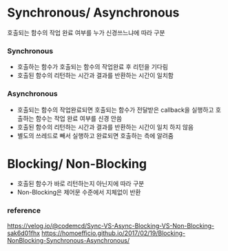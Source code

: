 # Synchronous/ Asynchronous
호출되는 함수의 작업 완료 여부를 누가 신경쓰느냐에 따라 구분

### Synchronous
<ul>
<li>호출하는 함수가 호출되는 함수의 작업완료 후 리턴을 기다림
<li>호출된 함수의 리턴하는 시간과 결과를 반환하는 시간이 일치함
</ul>

### Asynchronous
<ul>
<li>호출되는 함수의 작업완료되면 호출되는 함수가 전달받은 callback을 실행하고 호출하는 함수는 작업 완료 여부를 신경 안씀
<li>호출된 함수의 리턴하는 시간과 결과를 반환하는 시간이 일치 하지 않음
<li>별도의 쓰레드로 빼서 실행하고 완료되면 호출하는 측에 알려줌
</ul>

# Blocking/ Non-Blocking
<ul>
<li>호출된 함수가 바로 리턴하는지 아닌지에 따라 구분
<li>Non-Blocking은 제어문 수준에서 지체없이 반환
</ul>

### reference
<a href="https://velog.io/@codemcd/Sync-VS-Async-Blocking-VS-Non-Blocking-sak6d01fhx">https://velog.io/@codemcd/Sync-VS-Async-Blocking-VS-Non-Blocking-sak6d01fhx</a>
<a href="https://homoefficio.github.io/2017/02/19/Blocking-NonBlocking-Synchronous-Asynchronous/">https://homoefficio.github.io/2017/02/19/Blocking-NonBlocking-Synchronous-Asynchronous/</a>
